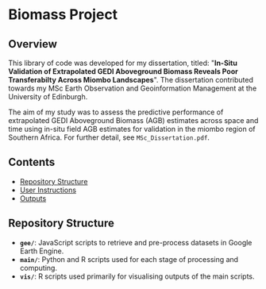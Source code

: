 # Biomass Project

## Overview

This library of code was developed for my dissertation, titled: "**In-Situ Validation of Extrapolated GEDI Aboveground Biomass Reveals Poor Transferabilty Across Miombo Landscapes**". The dissertation contributed towards my MSc Earth Observation and Geoinformation Management at the University of Edinburgh.

The aim of my study was to assess the predictive performance of extrapolated GEDI Aboveground Biomass (AGB) estimates across space and time using in-situ field AGB estimates for validation in the miombo region of Southern Africa. For further detail, see `MSc_Dissertation.pdf`.

## Contents
- [Repository Structure](#Repository-Structure)
- [User Instructions](#User-Instructions)
- [Outputs](#Outputs)

## Repository Structure

- **`gee/`**: JavaScript scripts to retrieve and pre-process datasets in Google Earth Engine.
- **`main/`**: Python and R scripts used for each stage of processing and computing. 
- **`vis/`**: R scripts used primarily for visualising outputs of the main scripts.
